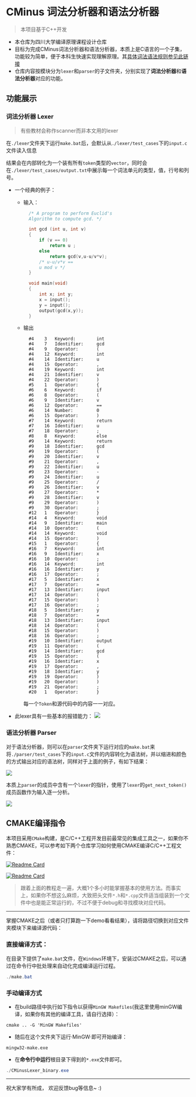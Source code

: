 # CMinus 词法分析器和语法分析器
> 本项目基于C++开发
- 本仓库为四川大学编译原理课程设计仓库
- 目标为完成CMinus词法分析器和语法分析器，本质上是C语言的一个子集，功能较为简单，便于本科生快速实现理解原理。其[具体词法语法规则参见此链接](documents/CMinus词法和语法规则.md)
- 仓库内容按模块分为`lexer`和`parser`的子文件夹，分别实现了**词法分析器**和**语法分析器**对应的功能。

## 功能展示
### 词法分析器 Lexer
> 有些教材会称作scanner而非本文用的lexer
> 
在`./lexer`文件夹下运行`make.bat`后，会默认从`./lexer/test_cases`下的`input.c`文件读入信息

结果会在内部转化为一个装有所有`token`类型的`vector`，同时会在`./lexer/test_cases/output.txt`中展示每一个词法单元的类型，值，行号和列号。

- 一个经典的例子：
  - 输入：
    ```c {class=line-numbers}
      /* A program to perform Euclid's
      Algorithm to compute gcd. */

      int gcd (int u, int v)
      { 
          if (v == 0)
              return u ;
          else
              return gcd(v,u-u/v*v);
          /* u-u/v*v ==
          u mod v */
      }

      void main(void)
      {
          int x; int y;
          x = input();
          y = input();
          output(gcd(x,y));
      }
    ```

  - 输出
    ```c{class=line-numbers}
      #4	3	Keyword:      	int
      #4	7	Identifier: 	gcd
      #4	9	Operator:   	(
      #4	12	Keyword:      	int
      #4	14	Identifier: 	u
      #4	15	Operator:   	,
      #4	19	Keyword:      	int
      #4	21	Identifier: 	v
      #4	22	Operator:   	)
      #5	1	Operator:   	{
      #6	6	Keyword:      	if
      #6	8	Operator:   	(
      #6	9	Identifier: 	v
      #6	12	Operator:   	==
      #6	14	Number:     	0
      #6	15	Operator:   	)
      #7	14	Keyword:      	return
      #7	16	Identifier: 	u
      #7	18	Operator:   	;
      #8	8	Keyword:      	else
      #9	14	Keyword:      	return
      #9	18	Identifier: 	gcd
      #9	19	Operator:   	(
      #9	20	Identifier: 	v
      #9	21	Operator:   	,
      #9	22	Identifier: 	u
      #9	23	Operator:   	-
      #9	24	Identifier: 	u
      #9	25	Operator:   	/
      #9	26	Identifier: 	v
      #9	27	Operator:   	*
      #9	28	Identifier: 	v
      #9	29	Operator:   	)
      #9	30	Operator:   	;
      #12	1	Operator:   	}
      #14	4	Keyword:      	void
      #14	9	Identifier: 	main
      #14	10	Operator:   	(
      #14	14	Keyword:      	void
      #14	15	Operator:   	)
      #15	1	Operator:   	{
      #16	7	Keyword:      	int
      #16	9	Identifier: 	x
      #16	10	Operator:   	;
      #16	14	Keyword:      	int
      #16	16	Identifier: 	y
      #16	17	Operator:   	;
      #17	5	Identifier: 	x
      #17	7	Operator:   	=
      #17	13	Identifier: 	input
      #17	14	Operator:   	(
      #17	15	Operator:   	)
      #17	16	Operator:   	;
      #18	5	Identifier: 	y
      #18	7	Operator:   	=
      #18	13	Identifier: 	input
      #18	14	Operator:   	(
      #18	15	Operator:   	)
      #18	16	Operator:   	;
      #19	10	Identifier: 	output
      #19	11	Operator:   	(
      #19	14	Identifier: 	gcd
      #19	15	Operator:   	(
      #19	16	Identifier: 	x
      #19	17	Operator:   	,
      #19	18	Identifier: 	y
      #19	19	Operator:   	)
      #19	20	Operator:   	)
      #19	21	Operator:   	;
      #20	1	Operator:   	}
    ```

    每一个`Token`和源代码中的内容一一对应。
- 此lexer具有一些基本的报错能力：
  ![](images/lexer报错显示.png)

### 语法分析器 Parser
对于语法分析器，则可以在`parser`文件夹下运行对应的`make.bat`来将`./parser/test_cases`下的`input.c`文件的内容转化为语法树，并以缩进和颜色的方式输出对应的语法树，同样对于上面的例子，有如下结果：

  ![](images/parser结果预览.png)

本质上`parser`的成员中含有一个`lexer`的指针，使用了`lexer`的`get_next_token()`成员函数作为输入逐一分析。

  ![](images/parser中的lexer指针.png)
## CMAKE编译指令
本项目采用`CMake`构建，是C/C++工程开发目前最常见的集成工具之一，如果你不熟悉CMAKE，可以参考如下两个仓库学习如何使用CMAKE编译C/C++工程文件：

[![Readme Card](https://github-readme-stats.vercel.app/api/pin/?username=SFUMECJF&repo=cmake-examples-Chinese)](https://github.com/SFUMECJF/cmake-examples-Chinese)

[![Readme Card](https://github-readme-stats.vercel.app/api/pin/?username=ttroy50&repo=cmake-examples)](https://github.com/ttroy50/cmake-examples)

> 跟着上面的教程走一遍，大概1个多小时能掌握基本的使用方法。而事实上，如果你不想这么麻烦，大致把头文件`*.h`和`*.cpp`文件适当组装到一个文件中也是能正常运行的，不过不便于debug和寻找模块对应代码。

--------
掌握CMAKE之后（或者只打算跑一下demo看看结果），请将路径切换到对应文件夹模块下来编译源代码：
### 直接编译方式：
在目录下提供了`make.bat`文件，在`Windows`环境下，安装过CMAKE之后，可以通过在命令行中批处理来自动化完成编译运行过程。
```powershell
./make.bat
```
### 手动编译方式
- 在build路径中执行如下指令以获得`MinGW Makefiles`(我这里使用minGW编译，如果你有其他的编译工具，请自行选择）：
```
cmake .. -G 'MinGW Makefiles'
```
- 随后在这个文件夹下运行·MinGW·即可开始编译：
```
mingw32-make.exe
``` 
- 在**命令行中运行**根目录下得到的`*.exe`文件即可。
```powershell
./CMinusLexer_binary.exe
```

--------

祝大家学有所成， 欢迎反馈bug等信息~ :)